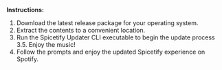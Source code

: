 **Instructions:**


1. Download the latest release package for your operating system.
2. Extract the contents to a convenient location.
3. Run the Spicetify Updater CLI executable to begin the update process
     3.5. Enjoy the music!
4. Follow the prompts and enjoy the updated Spicetify experience on Spotify.